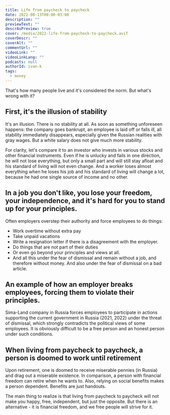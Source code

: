 ```yaml
---
title: Life from paycheck to paycheck
date: 2022-08-13T00:00-03:00
description: ""
previewText: ""
descrAsPreview: true
cover: /media/2022-life-from-paycheck-to-paycheck.avif
coverDescr: ""
coverAlt: ""
commentUrl: ""
videoLink: ""
videoLinkLang: ""
podcasts: null
authorId: ivan-k
tags:
  - money
---
```

That's how many people live and it's considered the norm. But what's wrong with it?

## First, it's the illusion of stability

It's an illusion. There is no stability at all. As soon as something unforeseen happens: the company goes bankrupt, an employee is laid off or falls ill, all stability immediately disappears, especially given the Russian realities with gray wages. But a white salary does not give much more stability.

For clarity, let's compare it to an investor who invests in various stocks and other financial instruments. Even if he is unlucky and fails in one direction, he will not lose everything, but only a small part and will still stay afloat and his standard of living will not even change. And a worker loses almost everything when he loses his job and his standard of living will change a lot, because he had one single source of income and no other.

## In a job you don't like, you lose your freedom, your independence, and it's hard for you to stand up for your principles.

Often employers overstep their authority and force employees to do things:

- Work overtime without extra pay
- Take unpaid vacations
- Write a resignation letter if there is a disagreement with the employer.
- Do things that are not part of their duties
- Or even go beyond your principles and views at all.
- And all this under the fear of dismissal and remain without a job, and therefore without money. And also under the fear of dismissal on a bad article.

## An example of how an employer breaks employees, forcing them to violate their principles.

Sima-Land company in Russia forces employees to participate in actions supporting the current government in Russia (2021, 2022) under the threat of dismissal, which strongly contradicts the political views of some employees. It is obviously difficult to be a free person and an honest person under such conditions.

## When living from paycheck to paycheck, a person is doomed to work until retirement

Upon retirement, one is doomed to receive miserable pennies (in Russia) and drag out a miserable existence. In comparison, a person with financial freedom can retire when he wants to. Also, relying on social benefits makes a person dependent. Benefits are just handouts.

The main thing to realize is that living from paycheck to paycheck will not make you happy, free, independent, but just the opposite. But there is an alternative - it is financial freedom, and we free people will strive for it.
